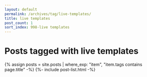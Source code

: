 ```yaml
---
layout: default
permalink: /archives/tag/live-templates/
title: live templates
post_count: 1
sort_index: 998-live templates
---
```

<h1 class="page-heading">Posts tagged with live templates</h1>
{% assign posts = site.posts | where_exp: "item", "item.tags contains page.title" -%}
{%- include post-list.html -%}
